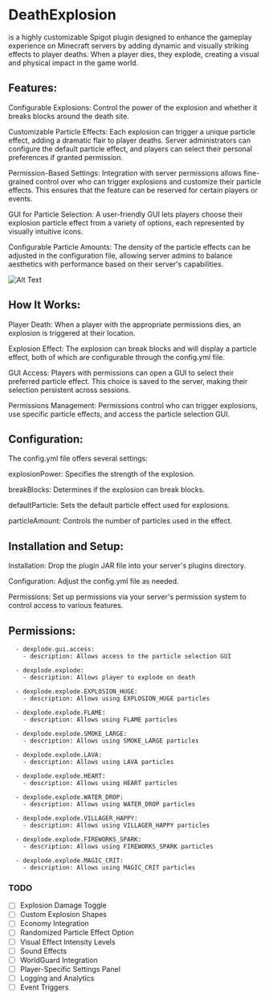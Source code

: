 # DeathExplosion 
is a highly customizable Spigot plugin designed to enhance the gameplay experience on Minecraft servers by adding dynamic and visually striking effects to player deaths. When a player dies, they explode, creating a visual and physical impact in the game world.
 
## Features:
Configurable Explosions: Control the power of the explosion and whether it breaks 	blocks around the death site.

Customizable Particle Effects: Each explosion can trigger a unique particle effect, 	adding a dramatic flair to player deaths. Server administrators can configure the default particle effect, and players can select their personal preferences if granted permission.

Permission-Based Settings: Integration with server permissions allows fine-grained control over who can trigger explosions and customize their particle effects. This ensures that the feature can be reserved for certain players or events.

GUI for Particle Selection: A user-friendly GUI lets players choose their explosion particle effect from a variety of options, each represented by visually intuitive icons.

Configurable Particle Amounts: The density of the particle effects can be adjusted in the configuration file, allowing server admins to balance aesthetics with performance based on their server's capabilities.

![Alt Text](https://i.imgur.com/sJs1d1A.gif)
 
## How It Works:
Player Death: When a player with the appropriate permissions dies, an explosion is triggered at their location.

Explosion Effect: The explosion can break blocks and will display a particle effect, both of which are configurable through the config.yml file.

GUI Access: Players with permissions can open a GUI to select their preferred particle effect. This choice is saved to the server, making their selection persistent across sessions.

Permissions Management: Permissions control who can trigger explosions, use specific particle effects, and access the particle selection GUI.
 
## Configuration:
The config.yml file offers several settings:

explosionPower: Specifies the strength of the explosion.

breakBlocks: Determines if the explosion can break blocks.

defaultParticle: Sets the default particle effect used for explosions.

particleAmount: Controls the number of particles used in the effect.
 
## Installation and Setup:
Installation: Drop the plugin JAR file into your server's plugins directory.

Configuration: Adjust the config.yml file as needed.

Permissions: Set up permissions via your server's permission system to control access to various features.
 
 
## Permissions:
```  
  - dexplode.gui.access:
    - description: Allows access to the particle selection GUI
    
  - dexplode.explode:
    - description: Allows player to explode on death
  
  - dexplode.explode.EXPLOSION_HUGE:
    - description: Allows using EXPLOSION_HUGE particles
    
  - dexplode.explode.FLAME:
    - description: Allows using FLAME particles
    
  - dexplode.explode.SMOKE_LARGE:
    - description: Allows using SMOKE_LARGE particles
    
  - dexplode.explode.LAVA:
    - description: Allows using LAVA particles
    
  - dexplode.explode.HEART:
    - description: Allows using HEART particles
    
  - dexplode.explode.WATER_DROP:
    - description: Allows using WATER_DROP particles
    
  - dexplode.explode.VILLAGER_HAPPY:
    - description: Allows using VILLAGER_HAPPY particles
    
  - dexplode.explode.FIREWORKS_SPARK:
    - description: Allows using FIREWORKS_SPARK particles
    
  - dexplode.explode.MAGIC_CRIT:
    - description: Allows using MAGIC_CRIT particles
```


### TODO

- [ ] Explosion Damage Toggle
- [ ] Custom Explosion Shapes
- [ ] Economy Integration
- [ ] Randomized Particle Effect Option
- [ ] Visual Effect Intensity Levels
- [ ] Sound Effects
- [ ] WorldGuard Integration
- [ ] Player-Specific Settings Panel
- [ ] Logging and Analytics
- [ ] Event Triggers

